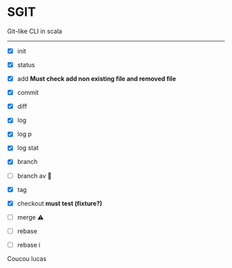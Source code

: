 # SGIT

Git-like CLI in scala

---

- [x] init
- [x] status
- [x] add **Must check add non existing file and removed file**
- [x] commit
- [x] diff
- [x] log
- [x] log p
- [x] log stat
- [x] branch
- [ ] branch av :hammer:
- [x] tag
- [x] checkout **must test (fixture?)**
- [ ] merge :warning:
- [ ] rebase
- [ ] rebase i


Coucou lucas
